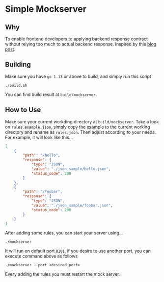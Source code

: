 # Simple Mockserver

## Why

To enable frontend developers to applying backend response contract without relying too much to actual backend response. Inspired by this [blog post](https://medium.com/traveloka-engineering/reproxy-simple-yet-powerful-mock-server-for-mobile-app-development-250581bb244e).

## Building

Make sure you have `go 1.13` or above to build, and simply run this script

```
./build.sh
```

You can find build result at `build/mockserver`.

## How to Use

Make sure your current workding directory at `build/mockserver`. Take a look on `rules.example.json`, simply copy the example to the current working directory and rename as `rules.json`. Then adjust according to your needs. For example, it will look like this...

```json
[
    {
        "path": "/hello",
        "response": {
            "type": "JSON",
            "value": "./json_sample/hello.json",
            "status_code": 200
        }
    },
    {
        "path": "/foobar",
        "response": {
            "type": "JSON",
            "value": "./json_sample/foobar.json",
            "status_code": 200
        }
    }
]
```

After adding some rules, you can start your server using...

```
./mockserver
```

It will run on default port `8181`, if you desire to use another port, you can execute command above as follows

```
./mockserver --port <desired_port>
```

Every adding the rules you must restart the mock server.